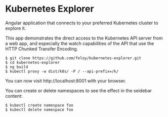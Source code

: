 # Kubernetes Explorer

Angular application that connects to your preferred
Kubernetes cluster to explore it.

This app demonstrates the direct access to the Kubernetes API server from a web app,
and especially the watch capabilities of the API that use the HTTP Chunked Transfer Encoding.


```
$ git clone https://github.com/feloy/kubernetes-explorer.git
$ cd kubernetes-explorer
$ ng build
$ kubectl proxy -w dist/k8s/ -P / --api-prefix=/k/
```

You can now visit http://localhost:8001 with your browser.

You can create or delete namespaces to see the effect in the seidebar content:

```
$ kubectl create namespace foo
$ kubectl delete namespace foo
```
